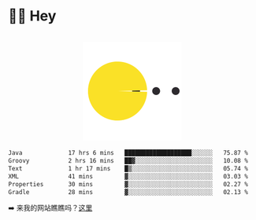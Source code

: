 
# 👋🏻 Hey
<div align="center">
	<br>
	<img src="https://raw.githubusercontent.com/Aniket965/Aniket965/master/pacman.svg?sanitize=true" width="200" height="200">
	<br>
</div>

<!--START_SECTION:waka-->

```text
Java             17 hrs 6 mins   ███████████████████░░░░░░   75.87 %
Groovy           2 hrs 16 mins   ██▓░░░░░░░░░░░░░░░░░░░░░░   10.08 %
Text             1 hr 17 mins    █▒░░░░░░░░░░░░░░░░░░░░░░░   05.74 %
XML              41 mins         ▓░░░░░░░░░░░░░░░░░░░░░░░░   03.03 %
Properties       30 mins         ▓░░░░░░░░░░░░░░░░░░░░░░░░   02.27 %
Gradle           28 mins         ▓░░░░░░░░░░░░░░░░░░░░░░░░   02.13 %
```

<!--END_SECTION:waka-->

 ➡️  来我的网站瞧瞧吗？[这里](https://www.shaolongfei.com)
